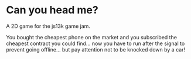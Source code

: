 # Can you head me?

A 2D game for the js13k game jam. 

You bought the cheapest phone on the market and you subscribed the cheapest contract you could find... now you have to run after the signal to prevent going offline... but pay attention not to be knocked down by a car!